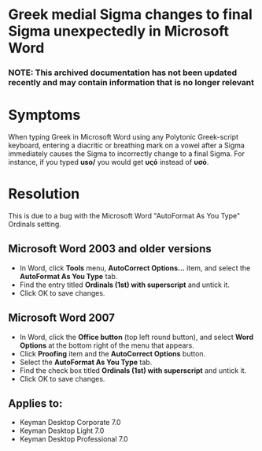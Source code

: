 # Greek medial Sigma changes to final Sigma unexpectedly in Microsoft Word

### **NOTE**: This archived documentation has not been updated recently and may contain information that is no longer relevant


# Symptoms

When typing Greek in Microsoft Word using any Polytonic Greek-script keyboard, entering a diacritic or breathing mark on a vowel after a Sigma immediately causes the Sigma to incorrectly change to a final Sigma.  For instance, if you typed **uso/** you would get **υςό** instead of **υσό**.

# Resolution

This is due to a bug with the Microsoft Word "AutoFormat As You Type" Ordinals setting.

## Microsoft Word 2003 and older versions

- In Word, click **Tools** menu, **AutoCorrect Options...** item, and select the **AutoFormat As You Type** tab.
- Find the entry titled **Ordinals (1st) with superscript** and untick it.
- Click OK to save changes.

## Microsoft Word 2007

- In Word, click the **Office button** (top left round button), and select **Word Options** at the bottom right of the menu that appears.
- Click **Proofing** item and the **AutoCorrect Options** button.
- Select the **AutoFormat As You Type** tab.
- Find the check box titled **Ordinals (1st) with superscript** and untick it.
- Click OK to save changes.

## Applies to:
* Keyman Desktop Corporate 7.0
* Keyman Desktop Light 7.0
* Keyman Desktop Professional 7.0
